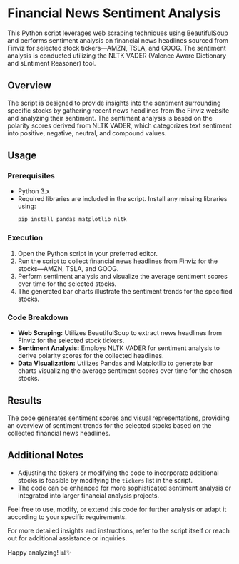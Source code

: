 # Financial News Sentiment Analysis

This Python script leverages web scraping techniques using BeautifulSoup and performs sentiment analysis on financial news headlines sourced from Finviz for selected stock tickers—AMZN, TSLA, and GOOG. The sentiment analysis is conducted utilizing the NLTK VADER (Valence Aware Dictionary and sEntiment Reasoner) tool.

## Overview

The script is designed to provide insights into the sentiment surrounding specific stocks by gathering recent news headlines from the Finviz website and analyzing their sentiment. The sentiment analysis is based on the polarity scores derived from NLTK VADER, which categorizes text sentiment into positive, negative, neutral, and compound values.

## Usage

### Prerequisites

- Python 3.x
- Required libraries are included in the script. Install any missing libraries using:
    ```bash
    pip install pandas matplotlib nltk
    ```

### Execution

1. Open the Python script in your preferred editor.
2. Run the script to collect financial news headlines from Finviz for the stocks—AMZN, TSLA, and GOOG.
3. Perform sentiment analysis and visualize the average sentiment scores over time for the selected stocks.
4. The generated bar charts illustrate the sentiment trends for the specified stocks.

### Code Breakdown

- **Web Scraping:** Utilizes BeautifulSoup to extract news headlines from Finviz for the selected stock tickers.
- **Sentiment Analysis:** Employs NLTK VADER for sentiment analysis to derive polarity scores for the collected headlines.
- **Data Visualization:** Utilizes Pandas and Matplotlib to generate bar charts visualizing the average sentiment scores over time for the chosen stocks.

## Results

The code generates sentiment scores and visual representations, providing an overview of sentiment trends for the selected stocks based on the collected financial news headlines.

## Additional Notes

- Adjusting the tickers or modifying the code to incorporate additional stocks is feasible by modifying the `tickers` list in the script.
- The code can be enhanced for more sophisticated sentiment analysis or integrated into larger financial analysis projects.

Feel free to use, modify, or extend this code for further analysis or adapt it according to your specific requirements.

For more detailed insights and instructions, refer to the script itself or reach out for additional assistance or inquiries.

Happy analyzing! 📊✨
